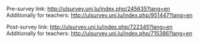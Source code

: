 Pre-survey link: http://ulsurvey.uni.lu/index.php/245635?lang=en
Additionally for teachers: http://ulsurvey.uni.lu/index.php/951447?lang=en

Post-survey link: http://ulsurvey.uni.lu/index.php/722345?lang=en
Additionally for teachers: http://ulsurvey.uni.lu/index.php/715386?lang=en

